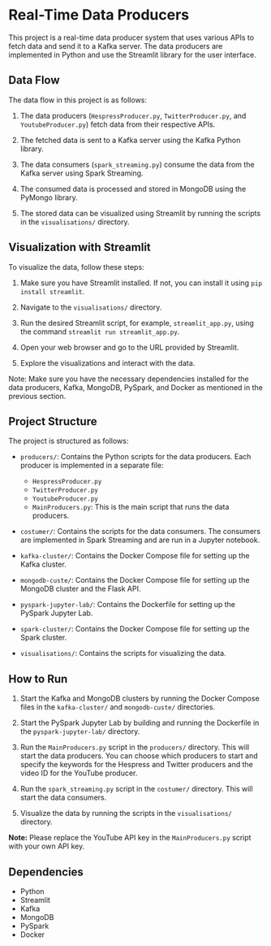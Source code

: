 # Real-Time Data Producers

This project is a real-time data producer system that uses various APIs to fetch data and send it to a Kafka server. The data producers are implemented in Python and use the Streamlit library for the user interface.
## Data Flow

The data flow in this project is as follows:

1. The data producers (`HespressProducer.py`, `TwitterProducer.py`, and `YoutubeProducer.py`) fetch data from their respective APIs.

2. The fetched data is sent to a Kafka server using the Kafka Python library.

3. The data consumers (`spark_streaming.py`) consume the data from the Kafka server using Spark Streaming.

4. The consumed data is processed and stored in MongoDB using the PyMongo library.

5. The stored data can be visualized using Streamlit by running the scripts in the `visualisations/` directory.

## Visualization with Streamlit

To visualize the data, follow these steps:

1. Make sure you have Streamlit installed. If not, you can install it using `pip install streamlit`.

2. Navigate to the `visualisations/` directory.

3. Run the desired Streamlit script, for example, `streamlit_app.py`, using the command `streamlit run streamlit_app.py`.

4. Open your web browser and go to the URL provided by Streamlit.

5. Explore the visualizations and interact with the data.

Note: Make sure you have the necessary dependencies installed for the data producers, Kafka, MongoDB, PySpark, and Docker as mentioned in the previous section.
## Project Structure

The project is structured as follows:

- `producers/`: Contains the Python scripts for the data producers. Each producer is implemented in a separate file:
    - `HespressProducer.py`
    - `TwitterProducer.py`
    - `YoutubeProducer.py`
    - `MainProducers.py`: This is the main script that runs the data producers.

- `costumer/`: Contains the scripts for the data consumers. The consumers are implemented in Spark Streaming and are run in a Jupyter notebook.

- `kafka-cluster/`: Contains the Docker Compose file for setting up the Kafka cluster.

- `mongodb-custe/`: Contains the Docker Compose file for setting up the MongoDB cluster and the Flask API.

- `pyspark-jupyter-lab/`: Contains the Dockerfile for setting up the PySpark Jupyter Lab.

- `spark-cluster/`: Contains the Docker Compose file for setting up the Spark cluster.

- `visualisations/`: Contains the scripts for visualizing the data.

## How to Run

1. Start the Kafka and MongoDB clusters by running the Docker Compose files in the `kafka-cluster/` and `mongodb-custe/` directories.

2. Start the PySpark Jupyter Lab by building and running the Dockerfile in the `pyspark-jupyter-lab/` directory.

3. Run the `MainProducers.py` script in the `producers/` directory. This will start the data producers. You can choose which producers to start and specify the keywords for the Hespress and Twitter producers and the video ID for the YouTube producer.

4. Run the `spark_streaming.py` script in the `costumer/` directory. This will start the data consumers.

5. Visualize the data by running the scripts in the `visualisations/` directory.

**Note:** Please replace the YouTube API key in the `MainProducers.py` script with your own API key.

## Dependencies

- Python
- Streamlit
- Kafka
- MongoDB
- PySpark
- Docker